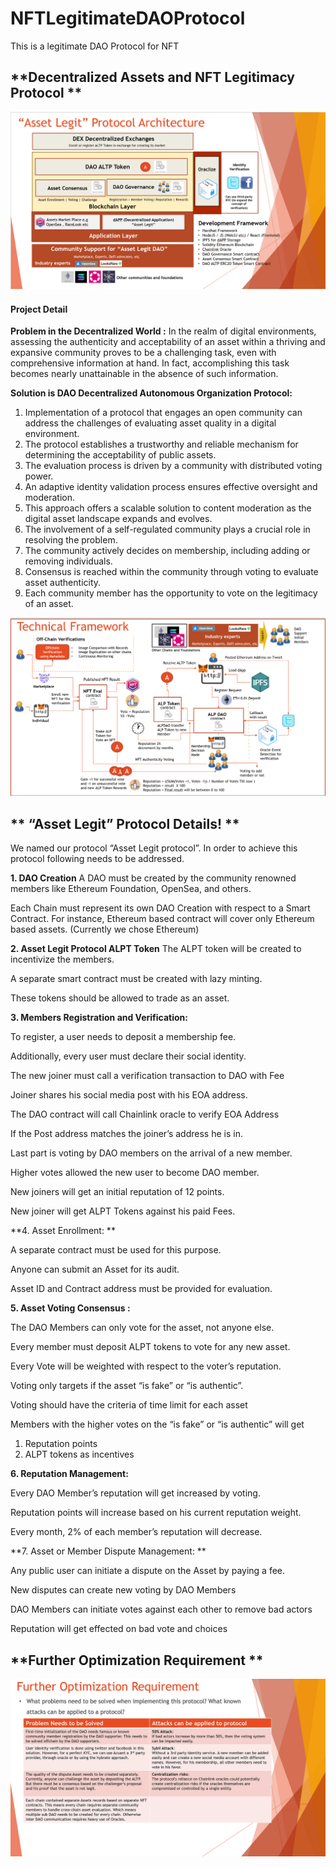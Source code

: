 # NFTLegitimateDAOProtocol
This is a legitimate DAO Protocol for NFT 
## **Decentralized Assets and NFT Legitimacy Protocol **

![](architecture.png)

#### **Project Detail**

**Problem in the Decentralized World :** In the realm of digital environments, assessing the authenticity and acceptability of an asset within a thriving and expansive community proves to be a challenging task, even with comprehensive information at hand. In fact, accomplishing this task becomes nearly unattainable in the absence of such information.

**Solution is DAO Decentralized Autonomous Organization Protocol:**
 
1) Implementation of a protocol that engages an open community can address the challenges of evaluating asset quality in a digital environment.
2) The protocol establishes a trustworthy and reliable mechanism for determining the acceptability of public assets.
3) The evaluation process is driven by a community with distributed voting power.
4) An adaptive identity validation process ensures effective oversight and moderation.
5) This approach offers a scalable solution to content moderation as the digital asset landscape expands and evolves.
6) The involvement of a self-regulated community plays a crucial role in resolving the problem.
7) The community actively decides on membership, including adding or removing individuals.
8) Consensus is reached within the community through voting to evaluate asset authenticity.
9) Each community member has the opportunity to vote on the legitimacy of an asset. 

![](tech-framework.png)


## ** “Asset Legit” Protocol Details! **

We named our protocol “Asset Legit protocol”. In order to achieve this protocol following needs to be addressed. 

**1. DAO Creation**
A DAO must be created by the community renowned members like Ethereum Foundation, OpenSea, and others. 

Each Chain must represent its own DAO Creation with respect to a Smart Contract. For instance, Ethereum based contract will cover only Ethereum based assets. (Currently we chose Ethereum)

**2. Asset Legit Protocol ALPT Token**
The ALPT token will be created to incentivize the members.

A separate smart contract must be created with lazy minting.

These tokens should be allowed to trade as an asset.


**3. Members Registration and Verification:**
  
To register, a user needs to deposit a membership fee.

Additionally, every user must declare their social identity.

The new joiner must call a verification transaction to DAO with Fee

Joiner shares his social media post with his EOA address.  

The DAO contract will call Chainlink oracle to verify EOA Address

If the Post address matches the joiner’s address he is in. 

Last part is voting by DAO members on the arrival of a new member.

Higher votes allowed the new user to become DAO member.

New joiners will get an initial reputation of 12 points.  

New joiner will get ALPT Tokens against his paid Fees.

**4. Asset Enrollment: **
 
A separate contract must be used for this purpose. 

Anyone can submit an Asset for its audit. 

Asset ID and Contract address must be provided for evaluation.

**5. Asset Voting Consensus :**

The DAO Members can only vote for the asset, not anyone else.

Every member must deposit ALPT tokens to vote for any new asset.

Every Vote will be weighted with respect to the voter’s reputation.

Voting only targets if the asset “is fake” or “is authentic”.

Voting should have the criteria of time limit for each asset

Members with the higher votes on the “is fake” or “is authentic” will get 
1.  Reputation points 
2.  ALPT tokens as incentives 

**6. Reputation Management:**

Every DAO Member’s reputation will get increased by voting.

Reputation points will increase based on his current reputation weight.

Every month, 2% of each member’s reputation will decrease.

**7. Asset or Member Dispute Management:  **

Any public user can initiate a dispute on the Asset by paying a fee.

New disputes can create new voting by DAO Members

DAO Members can initiate votes against each other to remove bad actors

Reputation will get effected on bad vote and choices 

## **Further Optimization Requirement **

![](optimizations.png)


